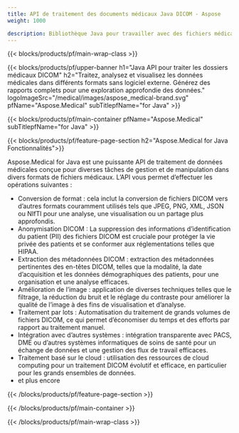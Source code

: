 ```yaml
---
title: API de traitement des documents médicaux Java DICOM - Aspose 
weight: 1000

description: Bibliothèque Java pour travailler avec des fichiers médicaux DICOM. 
---
```


{{< blocks/products/pf/main-wrap-class >}}

{{< blocks/products/pf/upper-banner h1="Java API pour traiter les dossiers médicaux DICOM" h2="Traitez, analysez et visualisez les données médicales dans différents formats sans logiciel externe. Générez des rapports complets pour une exploration approfondie des données." logoImageSrc="/medical/images/aspose_medical-brand.svg" pfName="Aspose.Medical" subTitlepfName="for Java" >}}

{{< blocks/products/pf/main-container pfName="Aspose.Medical" subTitlepfName="for Java" >}}

{{< blocks/products/pf/feature-page-section h2="Aspose.Medical for Java Fonctionnalités">}}

<p>Aspose.Medical for Java est une puissante API de traitement de données médicales conçue pour diverses tâches de gestion et de manipulation dans divers formats de fichiers médicaux. L’API vous permet d’effectuer les opérations suivantes :</p>

<ul>
<li>Conversion de format : cela inclut la conversion de fichiers DICOM vers d’autres formats couramment utilisés tels que JPEG, PNG, XML, JSON ou NIfTI pour une analyse, une visualisation ou un partage plus approfondis.</li>
<li>Anonymisation DICOM : La suppression des informations d’identification du patient (PII) des fichiers DICOM est cruciale pour protéger la vie privée des patients et se conformer aux réglementations telles que HIPAA.</li>
<li>Extraction des métadonnées DICOM : extraction des métadonnées pertinentes des en-têtes DICOM, telles que la modalité, la date d’acquisition et les données démographiques des patients, pour une organisation et une analyse efficaces.</li>
<li>Amélioration de l’image : application de diverses techniques telles que le filtrage, la réduction du bruit et le réglage du contraste pour améliorer la qualité de l’image à des fins de visualisation et d’analyse.</li>
<li>Traitement par lots : Automatisation du traitement de grands volumes de fichiers DICOM, ce qui permet d’économiser du temps et des efforts par rapport au traitement manuel.</li>
<li>Intégration avec d’autres systèmes : intégration transparente avec PACS, DME ou d’autres systèmes informatiques de soins de santé pour un échange de données et une gestion des flux de travail efficaces.</li>
<li>Traitement basé sur le cloud : utilisation des ressources de cloud computing pour un traitement DICOM évolutif et efficace, en particulier pour les grands ensembles de données.</li>
<li>et plus encore</li>
</ul>

{{< /blocks/products/pf/feature-page-section >}}

{{< /blocks/products/pf/main-container >}}

{{< /blocks/products/pf/main-wrap-class >}}